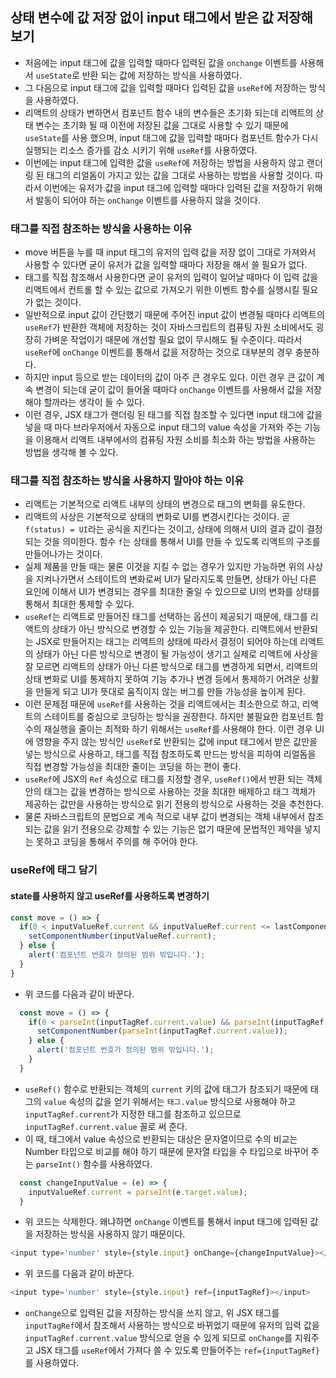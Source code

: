## 상태 변수에 값 저장 없이 input 태그에서 받은 값 저장해 보기
- 처음에는 input 태그에 값을 입력할 때마다 입력된 값을 `onchange` 이벤트를 사용해서 `useState`로 반환 되는 값에 저장하는 방식을 사용하였다.
- 그 다음으로 input 태그에 값을 입력할 때마다 입력된 값을 `useRef`에 저장하는 방식을 사용하였다.
-  리액트의 상태가 변하면서 컴포넌트 함수 내의 변수들은 초기화 되는데 리액트의 상태 변수는 초기화 될 때 이전에 저장된 값을 그대로 사용할 수 있기 때문에 `useState`를 사용 했으며, input 태그에 값을 입력할 때마다 컴포넌트 함수가 다시 실행되는 리소스 증가를 감소 시키기 위해 `useRef`를 사용하였다.
- 이번에는 input 태그에 입력한 값을 `useRef`에 저장하는 방법을 사용하지 않고 랜더링 된 태그의 리얼돔이 가지고 있는 값을 그대로 사용하는 방법을 사용할 것이다. 따라서 이번에는 유저가 값을 input 태그에 입력할 때마다 입력된 값을 저장하기 위해서 발동이 되어야 하는 `onChange` 이벤트를 사용하지 않을 것이다.

### 태그를 직접 참조하는 방식을 사용하는 이유
- move 버튼을 누를 때 input 태그의 유저의 입력 값을 저장 없이 그대로 가져와서 사용할 수 있다면 굳이 유저가 값을 입력할 때마다 저장을 해서 쓸 필요가 없다.
- 태그를 직접 참조해서 사용한다면 굳이 유저의 입력이 일어날 때마다 이 입력 값을 리액트에서 컨트롤 할 수 있는 값으로 가져오기 위한 이벤트 함수를 실행시킬 필요가 없는 것이다.
- 일반적으로 input 값이 간단했기 때문에 주어진 input 값이 변경될 때마다 리액트의 `useRef`가 반환한 객체에 저장하는 것이 자바스크립트의 컴퓨팅 자원 소비에서도 굉장히 가벼운 작업이기 때문에 개선할 필요 없이 무시해도 될 수준이다. 따라서 `useRef`에 `onChange` 이벤트를 통해서 값을 저장하는 것으로 대부분의 경우 충분하다.
- 하지만 input 등으로 받는 데이터의 값이 아주 큰 경우도 있다. 이런 경우 큰 값이 계속 변경이 되는데 굳이 값이 들어올 때마다 `onChange` 이벤트를 사용해서 값을 저장해야 할까라는 생각이 들 수 있다.
- 이런 경우, JSX 태그가 랜더링 된 태그를 직접 참조할 수 있다면 input 태그에 값을 넣을 때 마다 브라우저에서 자동으로 input 태그의 value 속성을 가져와 주는 기능을 이용해서 리액트 내부에서의 컴퓨팅 자원 소비를 최소화 하는 방법을 사용하는 방법을 생각해 볼 수 있다.

### 태그를 직접 참조하는 방식을 사용하지 말아야 하는 이유
- 리액트는 기본적으로 리액트 내부의 상태의 변경으로 태그의 변화를 유도한다.
- 리액트의 사상은 기본적으로 상태의 변화로 UI를 변경시킨다는 것이다. 곧 `f(status) = UI`라는 공식을 지킨다는 것이고, 상태에 의해서 UI의 결과 값이 결정되는 것을 의미한다. 함수 `f`는 상태를 통해서 UI를 만들 수 있도록 리액트의 구조를 만들어나가는 것이다.
- 실제 제품을 만들 때는 물론 이것을 지킬 수 없는 경우가 있지만 가능하면 위의 사상을 지켜나가면서 스테이트의 변화로써 UI가 달라지도록 만들면, 상태가 아닌 다른 요인에 이해서 UI가 변경되는 경우를 최대한 줄일 수 있으므로 UI의 변화를 상태를 통해서 최대한 통제할 수 있다.
- `useRef`는 리액트로 만들어진 태그를 선택하는 옵션이 제공되기 때문에, 태그를 리액트의 상태가 아닌 방식으로 변경할 수 있는 기능을 제공한다. 리액트에서 반환되는 JSX로 만들어지는 태그는 리액트의 상태에 따라서 결정이 되어야 하는데 리액트의 상태가 아닌 다른 방식으로 변경이 될 가능성이 생기고 실제로 리액트에 사상을 잘 모르면 리액트의 상태가 아닌 다른 방식으로 태그를 변경하게 되면서, 리액트의 상태 변화로 UI를 통제하지 못하여 기능 추가나 변경 등에서 통제하기 어려운 상활을 만들게 되고 UI가 뜻대로 움직이지 않는 버그를 만들 가능성을 높이게 된다.
- 이런 문제점 때문에 `useRef`를 사용하는 것을 리액트에서는 최소한으로 하고, 리액트의 스테이트를 중심으로 코딩하는 방식을 권장한다. 하지만 불필요한 컴포넌트 함수의 재실행을 줄이는 최적화 하기 위해서는 `useRef`를 사용해야 한다. 이런 경우 UI에 영향을 주지 않는 방식인 `useRef`로 반환되는 값에 input 태그에서 받은 값만을 넣는 방식으로 사용하고, 태그를 직접 참조하도록 만드는 방식을 피하여 리얼돔을 직접 변경할 가능성을 최대한 줄이는 코딩을 하는 편이 좋다.
- `useRef`에 JSX의 `Ref` 속성으로 태그를 지정할 경우, `useRef()`에서 반환 되는 객체안의 태그는 값을 변경하는 방식으로 사용하는 것을 최대한 배제하고 태그 객체가 제공하는 값만을 사용하는 방식으로 읽기 전용의 방식으로 사용하는 것을 추천한다.
- 물론 자바스크립트의 문법으로 계속 적으로 내부 값이 변경되는 객체 내부에서 참조되는 값을 읽기 전용으로 강제할 수 있는 기능은 없기 때문에 문법적인 제약을 넣지는 못하고 코딩을 통해서 주의를 해 주어야 한다.

### useRef에 태그 담기
#### state를 사용하지 않고 useRef를 사용하도록 변경하기
```js
const move = () => {
  if(0 < inputValueRef.current && inputValueRef.current <= lastComponentNumber) {
    setComponentNumber(inputValueRef.current);
  } else {
    alert('컴포넌트 번호가 정의된 범위 밖입니다.');
  }
}
```
- 위 코드를 다음과 같이 바꾼다.
```js
  const move = () => {
    if(0 < parseInt(inputTagRef.current.value) && parseInt(inputTagRef.current.value) <= lastComponentNumber) {
      setComponentNumber(parseInt(inputTagRef.current.value));
    } else {
      alert('컴포넌트 번호가 정의된 범위 밖입니다.');
    }
  }
```
- `useRef()` 함수로 반환되는 객체의 `current` 키의 값에 태그가 참조되기 때문에 태그의 `value` 속성의 값을 얻기 위해서는 `태그.value` 방식으로 사용해야 하고 `inputTagRef.current`가 지정한 태그를 참조하고 있으므로 `inputTagRef.current.value` 꼴로 써 준다.
- 이 때, 태그에서 value 속성으로 반환되는 대상은 문자열이므로 수의 비교는 Number 타입으로 비교를 해야 하기 때문에 문자열 타입을 수 타입으로 바꾸어 주는 `parseInt()` 함수를 사용하였다.

```js
  const changeInputValue = (e) => {
    inputValueRef.current = parseInt(e.target.value);
  }
```
- 위 코드는 삭제한다. 왜냐하면 `onChange` 이벤트를 통해서 input 태그에 입력된 값을 저장하는 방식을 사용하지 않기 때문이다.

```js
<input type='number' style={style.input} onChange={changeInputValue}></input>
```
- 위 코드를 다음과 같이 바꾼다.
```js
<input type='number' style={style.input} ref={inputTagRef}></input>
```
- `onChange`으로 입력된 값을 저장하는 방식을 쓰지 않고, 위 JSX 태그를 `inputTagRef`에서 참조해서 사용하는 방식으로 바뀌었기 때문에 유저의 입력 값을 `inputTagRef.current.value` 방식으로 얻을 수 있게 되므로 `onChange`를 지워주고 JSX 태그를 `useRef`에서 가져다 쓸 수 있도록 만들어주는 `ref={inputTagRef}`를 사용하였다.
